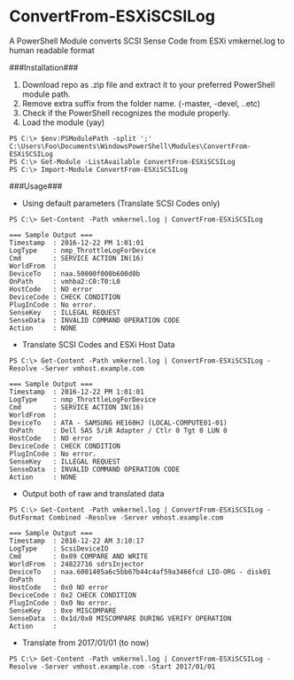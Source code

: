 ConvertFrom-ESXiSCSILog
=======================

A PowerShell Module converts SCSI Sense Code from ESXi vmkernel.log to human
readable format

###Installation###

1.  Download repo as .zip file and extract it to your preferred PowerShell module path.
2.  Remove extra suffix from the folder name. (-master, -devel, ..etc)
3.  Check if the PowerShell recognizes the module properly.
4.  Load the module (yay)

`PS C:\> $env:PSModulePath -split ';'`  
`C:\Users\Foo\Documents\WindowsPowerShell\Modules\ConvertFrom-ESXiSCSILog`  
`PS C:\> Get-Module -ListAvailable ConvertFrom-ESXiSCSILog`  
`PS C:\> Import-Module ConvertFrom-ESXiSCSILog`  

###Usage###

* Using default parameters (Translate SCSI Codes only)

`PS C:\> Get-Content -Path vmkernel.log | ConvertFrom-ESXiSCSILog`  

`=== Sample Output ===`  
`Timestamp  : 2016-12-22 PM 1:01:01`  
`LogType    : nmp_ThrottleLogForDevice`  
`Cmd        : SERVICE ACTION IN(16)`  
`WorldFrom  :`  
`DeviceTo   : naa.50000f000b600d0b`  
`OnPath     : vmhba2:C0:T0:L0`  
`HostCode   : NO error`  
`DeviceCode : CHECK CONDITION`  
`PlugInCode : No error.`  
`SenseKey   : ILLEGAL REQUEST`  
`SenseData  : INVALID COMMAND OPERATION CODE`  
`Action     : NONE`  


* Translate SCSI Codes and ESXi Host Data

`PS C:\> Get-Content -Path vmkernel.log | ConvertFrom-ESXiSCSILog -Resolve -Server vmhost.example.com`  

`=== Sample Output ===`  
`Timestamp  : 2016-12-22 PM 1:01:01`  
`LogType    : nmp_ThrottleLogForDevice`  
`Cmd        : SERVICE ACTION IN(16)`  
`WorldFrom  :`  
`DeviceTo   : ATA - SAMSUNG HE160HJ (LOCAL-COMPUTE01-01)`  
`OnPath     : Dell SAS 5/iR Adapter / Ctlr 0 Tgt 0 LUN 0`  
`HostCode   : NO error`  
`DeviceCode : CHECK CONDITION`  
`PlugInCode : No error.`  
`SenseKey   : ILLEGAL REQUEST`  
`SenseData  : INVALID COMMAND OPERATION CODE`  
`Action     : NONE`  


* Output both of raw and translated data

`PS C:\> Get-Content -Path vmkernel.log | ConvertFrom-ESXiSCSILog -OutFormat Combined -Resolve -Server vmhost.example.com`  

`=== Sample Output ===`  
`Timestamp  : 2016-12-22 AM 3:10:17`  
`LogType    : ScsiDeviceIO`  
`Cmd        : 0x89 COMPARE AND WRITE`  
`WorldFrom  : 24822716 sdrsInjector`  
`DeviceTo   : naa.6001405a6c5bb67b44c4af59a3466fcd LIO-ORG - disk01`  
`OnPath     :`  
`HostCode   : 0x0 NO error`  
`DeviceCode : 0x2 CHECK CONDITION`  
`PlugInCode : 0x0 No error.`  
`SenseKey   : 0xe MISCOMPARE`  
`SenseData  : 0x1d/0x0 MISCOMPARE DURING VERIFY OPERATION`  
`Action     :`  


* Translate from 2017/01/01 (to now)

`PS C:\> Get-Content -Path vmkernel.log | ConvertFrom-ESXiSCSILog -Resolve -Server vmhost.example.com -Start 2017/01/01`  
